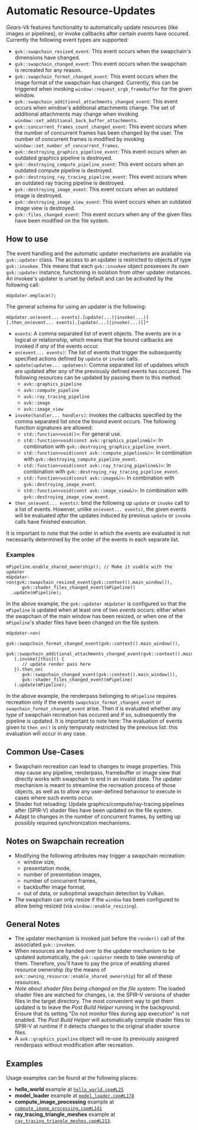 # Automatic Resource-Updates

_Gears-Vk_ features functionality to automatically update resources (like images or pipelines), or invoke callbacks after certain _events_ have occured. Currently the following event types are supported:
* `gvk::swapchain_resized_event`: This event occurs when the swapchain's dimensions have changed.
* `gvk::swapchain_changed_event`: This event occurs when the swapchain is recreated for any reason.
* `gvk::swapchain_format_changed_event`: This event occurs when the image format of the swapchain has changed. Currently, this can be triggered when invoking `window::request_srgb_framebuffer` for the given window.
* `gvk::swapchain_additional_attachments_changed_event`: This event occurs when window's additional attachments change. The set of additional attachments may change when invoking `window::set_additional_back_buffer_attachments`.
* `gvk::concurrent_frames_count_changed_event`: This event occurs when the number of concurrent frames has been changed by the user. The number of concurrent frames is modified by invoking `window::set_number_of_concurrent_frames`.
* `gvk::destroying_graphics_pipeline_event`: This event occurs when an outdated graphics pipeline is destroyed.
* `gvk::destroying_compute_pipeline_event`: This event occurs when an outdated compute pipeline is destroyed.
* `gvk::destroying_ray_tracing_pipeline_event`: This event occurs when an outdated ray tracing pipeline is destroyed.
* `gvk::destroying_image_event`: This event occurs when an outdated image is destroyed.
* `gvk::destroying_image_view_event`: This event occurs when an outdated image view is destroyed.
* `gvk::files_changed_event`: This event occurs when any of the given files have been modified on the file system.


## How to use

The event handling and the automatic updater mechanisms are available via `gvk::updater` class. The access to an updater is restricted to objects of type `gvk::invokee`. This means that each `gvk::invokee` object possesses its own `gvk::updater` instance, functioning in isolation from other updater instances. An invokee's updater is unset by default and can be activated by the following call:
```
mUpdater.emplace();
```
The general schema for using an updater is the following:

```
mUpdater.on(event... events).[update(...)|invoke(...)][.then_on(event... events).[update(...)|invoke(...)]]*
```

* `events`: A comma separated list of event objects. The events are in a logical _or_ relationship, which means that the bound callbacks are invoked if _any_ of the events occur.
* `on(event... events)`: The list of events that trigger the subsequently specified actions defined by `update` or `invoke` calls.
* `update(updatee... updatees)`: Comma separated list of updatees which are updated after _any_ of the previously defined events has occured. The following resources can be updated by passing them to this method:
  * `avk::graphics_pipeline`
  * `avk::compute_pipeline`
  * `avk::ray_tracing_pipeline`
  * `avk::image`
  * `avk::image_view`
* `invoke(handler... handlers)`: invokes the callbacks specified by the comma separated list once the bound event occurs. The following function signatures are allowed:
  * `std::function<void()>`: For general use.
  * `std::function<void(const avk::graphics_pipeline&)>`: In combination with `gvk::destroying_graphics_pipeline_event`.
  * `std::function<void(const avk::compute_pipeline&)>`: In combination with `gvk::destroying_compute_pipeline_event`.
  * `std::function<void(const avk::ray_tracing_pipeline&)>`: In combination with `gvk::destroying_ray_tracing_pipeline_event`.
  * `std::function<void(const avk::image&)>`: In combination with `gvk::destroying_image_event`.
  * `std::function<void(const avk::image_view&)>`: In combination with `gvk::destroying_image_view_event`.
* `then_on(event... events)`: bind the following up `update` or `invoke` call to a list of events. However, unlike `on(event... events)`, the given events will be evaluated _after_ the updates induced by previous `update` or `invoke` calls have finished execution.

It is important to note that the order in which the events are evaluated is not necessarily determined by the order of the events in each separate list.

### Examples

```
mPipeline.enable_shared_ownership(); // Make it usable with the updater
mUpdater->on(gvk::swapchain_resized_event(gvk::context().main_window()), 
      gvk::shader_files_changed_event(mPipeline))
  .update(mPipeline);
```

In the above example, the `gvk::updater mUpdater` is configured so that the `mPipeline` is updated when at least one of two _events_ occurs: either when the swapchain of the main window has been resized, or when one of the `mPipeline`'s shader files have been changed on the file system. 

```
mUpdater->on(
      gvk::swapchain_format_changed_event(gvk::context().main_window()),
      gvk::swapchain_additional_attachments_changed_event(gvk::context().main_window())
   ).invoke([this]() {
      // update render pass here
   }).then_on(
      gvk::swapchain_changed_event(gvk::context().main_window()),
      gvk::shader_files_changed_event(mPipeline)
   ).update(mPipeline);
```

In the above example, the renderpass belonging to `mPipeline` requires recreation only if the events `swapchain_format_changed_event` or `swapchain_format_changed_event` arise. Then it is evaluated whether _any type_ of swapchain recreation has occured and if so, subsequently the pipeline is updated. It is important to note here: The evaluation of events given to `then_on()` is only temporaly restricted by the previous list: this evaluation will occur in any case.

## Common Use-Cases
* Swapchain recreation can lead to changes to image properties. This may cause any pipeline, renderpass, framebuffer or image view that directly works with swapchain to end in an invalid state. The updater mechanism is meant to streamline the recreation process of those objects, as well as to allow any user-defined behaviour to execute in cases where such events occur.
* Shader hot reloading: Update graphics/compute/ray-tracing pipelines after (SPIR-V) shader files have been updated on the file system.
* Adapt to changes in the number of concurrent frames, by setting up possibly required synchronization mechanisms.

## Notes on Swapchain recreation

* Modifying the following attributes may trigger a swapchain recreation:
  * window size,
  * presentation mode,
  * number of presentation images,
  * number of concurrent frames,
  * backbuffer image format,
  * out of data, or suboptimal swapchain detection by Vulkan.
* The swapchain can only resize if the `window` has been configured to allow being resized (via `window::enable_resizing`).   

## General Notes
* The updater mechanism is invoked just before the `render()` call of the associated `gvk::invokee`.
* When resources are handed over to the updater mechanism to be updated automatically, the `gvk::updater` needs to take ownership of them. Therefore, you'll have to pay the price of enabling shared resource ownership (by the means of `avk::owning_resource::enable_shared_ownership`) for all of these resources.
* _Note about shader files being changed on the file system:_ The loaded shader files are watched for changes, i.e. the SPIR-V versions of shader files in the target directory. The most convenient way to get them updated is to leave the _Post Build Helper_ running in the background. Ensure that its setting "Do not monitor files during app execution" is _not_ enabled. The _Post Build Helper_ will automatically compile shader files to SPIR-V at runtime if it detects changes to the original shader source files.
* A `avk::graphics_pipeline` object will re-use its previously assigned renderpass without modification after recreation.

## Examples

Usage examples can be found at the following places:
* **hello_world** example at [`hello_world.cpp#L25`](https://github.com/cg-tuwien/Gears-Vk/blob/master/examples/hello_world/source/hello_world.cpp#L25)
* **model_loader** example at [`model_loader.cpp#L178`](https://github.com/cg-tuwien/Gears-Vk/blob/master/examples/model_loader/source/model_loader.cpp#L178)
* **compute_image_processing** example at [`compute_image_processing.cpp#L141`](https://github.com/cg-tuwien/Gears-Vk/blob/master/examples/compute_image_processing/source/compute_image_processing.cpp#L141)
* **ray_tracing_triangle_meshes** example at [`ray_tracing_triangle_meshes.cpp#L213`](https://github.com/cg-tuwien/Gears-Vk/blob/master/examples/ray_tracing_triangle_meshes/source/ray_tracing_triangle_meshes.cpp#L213).
